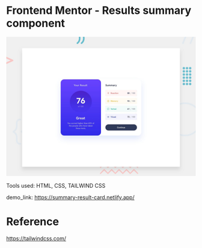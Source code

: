 # Frontend Mentor - Results summary component

![Design preview for the Results summary component coding challenge](./design/desktop-preview.jpg)

Tools used: HTML, CSS, TAILWIND CSS

demo_link: https://summary-result-card.netlify.app/

# Reference

https://tailwindcss.com/
